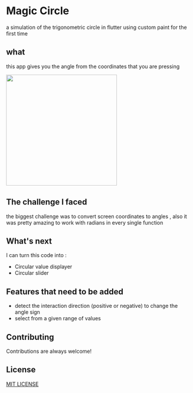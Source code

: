 
# Magic Circle
a simulation of the trigonometric circle in flutter using custom paint for the first time

## what 
this app gives you the angle from the coordinates that you are pressing

<img width=300 src ="https://user-images.githubusercontent.com/68555232/164996766-a1ae9c31-70b4-41f6-bc76-aa2167614864.gif">
<img/>


## The challenge I faced
the biggest challenge was to convert screen coordinates to angles , also it was pretty amazing to work with radians in every single function
## What's next 
I can turn this code into :
- Circular value displayer 
- Circular slider 
## Features that need to be added
- detect the interaction direction (positive or negative) to change the angle sign
- select from a given range of values 

## Contributing
Contributions are always welcome!

## License
[MIT LICENSE](LICENSE)
